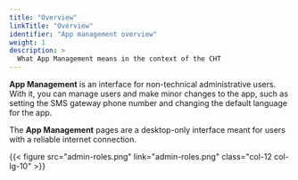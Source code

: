 ```yaml
---
title: "Overview"
linkTitle: "Overview"
identifier: "App management overview"
weight: 1
description: >
  What App Management means in the context of the CHT
---
```


**App Management** is an interface for non-technical administrative users. With it, you can manage users and make minor changes to the app, such as setting the SMS gateway phone number and changing the default language for the app.

The **App Management** pages are a desktop-only interface meant for users with a reliable internet connection.

{{< figure src="admin-roles.png" link="admin-roles.png" class="col-12 col-lg-10" >}}

